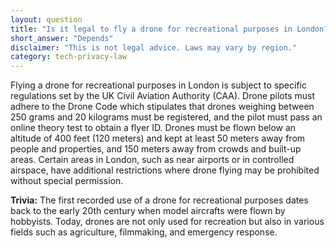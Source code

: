 ```yaml
---
layout: question
title: "Is it legal to fly a drone for recreational purposes in London?"
short_answer: "Depends"
disclaimer: "This is not legal advice. Laws may vary by region."
category: tech-privacy-law
---
```

Flying a drone for recreational purposes in London is subject to specific regulations set by the UK Civil Aviation Authority (CAA). Drone pilots must adhere to the Drone Code which stipulates that drones weighing between 250 grams and 20 kilograms must be registered, and the pilot must pass an online theory test to obtain a flyer ID. Drones must be flown below an altitude of 400 feet (120 meters) and kept at least 50 meters away from people and properties, and 150 meters away from crowds and built-up areas. Certain areas in London, such as near airports or in controlled airspace, have additional restrictions where drone flying may be prohibited without special permission.

**Trivia:** The first recorded use of a drone for recreational purposes dates back to the early 20th century when model aircrafts were flown by hobbyists. Today, drones are not only used for recreation but also in various fields such as agriculture, filmmaking, and emergency response.

